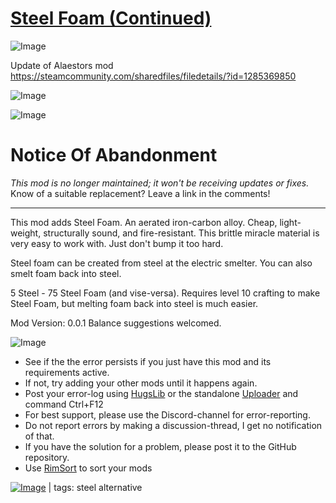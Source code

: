 # [Steel Foam (Continued)](https://steamcommunity.com/sharedfiles/filedetails/?id=2379192653)

![Image](https://i.imgur.com/buuPQel.png)

Update of Alaestors mod
https://steamcommunity.com/sharedfiles/filedetails/?id=1285369850

![Image](https://i.imgur.com/pufA0kM.png)
	
![Image](https://i.imgur.com/Z4GOv8H.png)

# Notice Of Abandonment

*This mod is no longer maintained; it won't be receiving updates or fixes.*
Know of a suitable replacement? Leave a link in the comments!





----
This mod adds Steel Foam. An aerated iron-carbon alloy. Cheap, light-weight, structurally sound, and fire-resistant. This brittle miracle material is very easy to work with. Just don't bump it too hard.

Steel foam can be created from steel at the electric smelter. You can also smelt foam back into steel.

5 Steel - 75 Steel Foam (and vise-versa). Requires level 10 crafting to make Steel Foam, but melting foam back into steel is much easier.

Mod Version: 0.0.1 Balance suggestions welcomed.

![Image](https://i.imgur.com/PwoNOj4.png)



-  See if the the error persists if you just have this mod and its requirements active.
-  If not, try adding your other mods until it happens again.
-  Post your error-log using [HugsLib](https://steamcommunity.com/workshop/filedetails/?id=818773962) or the standalone [Uploader](https://steamcommunity.com/sharedfiles/filedetails/?id=2873415404) and command Ctrl+F12
-  For best support, please use the Discord-channel for error-reporting.
-  Do not report errors by making a discussion-thread, I get no notification of that.
-  If you have the solution for a problem, please post it to the GitHub repository.
-  Use [RimSort](https://github.com/RimSort/RimSort/releases/latest) to sort your mods

 

[![Image](https://img.shields.io/github/v/release/emipa606/SteelFoam?label=latest%20version&style=plastic&color=9f1111&labelColor=black)](https://steamcommunity.com/sharedfiles/filedetails/changelog/2379192653) | tags:  steel alternative
